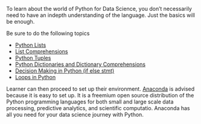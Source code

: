 To learn about the world of Python for Data Science, you don’t necessarily need to have an indepth understanding of the language. Just the basics will be enough.

Be sure to do the following topics
<ul>
  <li><a href="https://data-flair.training/blogs/python-lists-examples/" >Python Lists</a></li> 
  <li><a href="https://data-flair.training/blogs/python-list-comprehension/">List Comprehensions</a></li>
  <li><a href="https://data-flair.training/blogs/python-tuples-syntax-examples/">Python Tuples</a></li>
  <li><a href="https://data-flair.training/blogs/python-dictionaries/">Python Dictionaries and Dictionary Comprehensions</a></li>
  <li><a href="https://data-flair.training/blogs/python-decision-making-expressions/">Decision Making in Python (if else stmt)</a></li>
  <li><a href="https://data-flair.training/blogs/loops-in-python/">Loops in Python</a></li>
 </ul>
 
 Learner can then proceed to set up their environment. <a href="https://www.anaconda.com/download/">Anaconda</a> is advised because it is easy to set up.  It is a freemium open source distribution of the Python programming languages for both small and large scale data processing, predictive analytics, and scientific computatio. Anaconda has all you need for your data science journey with Python.
 
